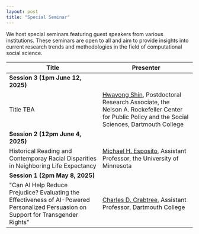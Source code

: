 ```yaml
---
layout: post
title: "Special Seminar"
---
```


We host special seminars featuring guest speakers from various institutions. These seminars are open to all and aim to provide insights into current research trends and methodologies in the field of computational social science.


<!-- ## Session 3 (1pm June 12, 2025) -->

| Title    | Presenter |
| -------- | ------- |
| **Session 3 (1pm June 12, 2025)** |
| Title TBA | [Hwayong Shin](https://www.hwayongshin.com/), Postdoctoral Research Associate, the Nelson A. Rockefeller Center for Public Policy and the Social Sciences, Dartmouth College |
| **Session 2 (12pm June 4, 2025)** |
| Historical Reading and Contemporay Racial Disparities in Neighboring Life Expectancy | [Michael H. Esposito](https://lcc.umn.edu/people/michael-esposito), Assistant Professor, the University of Minnesota |
| **Session 1 (2pm May 8, 2025)** |
| "Can AI Help Reduce Prejudice? Evaluating the Effectiveness of AI-Powered Personalized Persuasion on Support for Transgender Rights"  | [Charles D. Crabtree](https://charlescrabtree.org/), Assistant Professor, Dartmouth College |


<!-- - Title TBA [Hwayong Shin](https://www.hwayongshin.com/) | Postdoctoral Research Associate, the Nelson A. Rockefeller Center for Public Policy and the Social Sciences, Dartmouth College -->

<!-- ## Session 2 (12pm June 4, 2025) -->

<!-- - "Historical Reading and Contemporay Racial Disparities in Neighboring Life Expectancy" [Michael H. Esposito](https://lcc.umn.edu/people/michael-esposito) | Assistant Professor, the University of Minnesota -->

<!-- ## Session 1 (2pm May 8, 2025) -->

<!-- - "Can AI Help Reduce Prejudice? Evaluating the Effectiveness of AI-Powered Personalized Persuasion on Support for Transgender Rights" [Charles D. Crabtree](https://charlescrabtree.org/) | Assistant Professor, Dartmouth College -->
